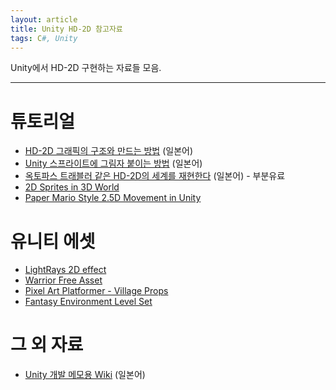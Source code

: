 ```yaml
---
layout: article
title: Unity HD-2D 참고자료
tags: C#, Unity
---
```


Unity에서 HD-2D 구현하는 자료들 모음.

<!-- more -->

---


# 튜토리얼
* [HD-2D 그래픽의 구조와 만드는 방법](https://www.youtube.com/watch?v=YGY6p-cnb08) (일본어)
* [Unity 스프라이트에 그림자 붙이는 방법](https://sleepygamersmemo.blogspot.com/2017/07/unity-sprites-shadow.html) (일본어)
* [옥토파스 트래블러 같은 HD-2D의 세계를 재현한다](https://note.com/game_shiori/n/n8e3870afb515) (일본어) - 부분유료
* [2D Sprites in 3D World](https://www.youtube.com/watch?v=FjJJ_I9zqJo)
* [Paper Mario Style 2.5D Movement in Unity](https://www.youtube.com/watch?v=6obBCWLH1GI)


# 유니티 에셋
* [LightRays 2D effect](https://assetstore.unity.com/packages/vfx/shaders/lightrays-2d-effect-103506)
* [Warrior Free Asset](https://assetstore.unity.com/packages/2d/characters/warrior-free-asset-195707)
* [Pixel Art Platformer - Village Props](https://assetstore.unity.com/packages/2d/environments/pixel-art-platformer-village-props-166114)
* [Fantasy Environment Level Set](https://assetstore.unity.com/packages/3d/environments/fantasy/fantasy-environment-level-set-18598)

# 그 외 자료
* [Unity 개발 메모용 Wiki](https://seesaawiki.jp/mod_memo/d/HD-2D%C9%F7%B0%EC%BB%FE%A5%E1%A5%E2) (일본어)
